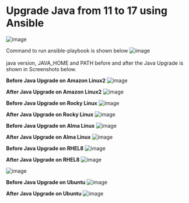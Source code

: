 # Upgrade Java from 11 to 17 using Ansible
![image](https://github.com/user-attachments/assets/21a17602-164a-4d77-b46e-9c64b6986562)

Command to run ansible-playbook is shown below
![image](https://github.com/user-attachments/assets/d7bd21d6-10a5-40a7-a41c-eb9453cca651)
<br><br/>
java version, JAVA_HOME and PATH before and after the Java Upgrade is shown in Screenshots below.

**Before Java Upgrade on Amazon Linux2**
![image](https://github.com/user-attachments/assets/51a0d159-bd97-4842-b61e-7e41edacf011)

**After Java Upgrade on Amazon Linux2**
![image](https://github.com/user-attachments/assets/12b118a0-ddce-4075-8f69-e2866cb6699d)

**Before Java Upgrade on Rocky Linux**
![image](https://github.com/user-attachments/assets/828051e5-4af5-4c60-b6bc-c873ebed8dc3)

**After Java Upgrade on Rocky Linux**
![image](https://github.com/user-attachments/assets/d902140d-c9bf-4bdf-9936-e29fd6dc5bb1)

**Before Java Upgrade on Alma Linux**
![image](https://github.com/user-attachments/assets/eae08a9d-ab16-4da9-82d6-36db82940593)

**After Java Upgrade on Alma Linux**
![image](https://github.com/user-attachments/assets/4a1dbf5c-f5d8-4078-9e14-e0d1a9f5e7d6)

**Before Java Upgrade on RHEL8**
![image](https://github.com/user-attachments/assets/eeeedec0-97ee-4fed-8f09-462942adf2ab)

**After Java Upgrade on RHEL8**
![image](https://github.com/user-attachments/assets/e50b42b9-4d38-4758-804e-159a9189c3c3)

![image](https://github.com/user-attachments/assets/9c523538-323d-4216-8752-d85c87b3b9f5)

**Before Java Upgrade on Ubuntu**
![image](https://github.com/user-attachments/assets/dc2d905b-5254-470c-91c9-c429fda371eb)

**After Java Upgrade on Ubuntu**
![image](https://github.com/user-attachments/assets/0d49f955-386b-47c0-b039-efc52ffa9daa)
